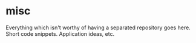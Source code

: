 # misc
Everything which isn't worthy of having a separated repository goes here. Short code snippets. Application ideas, etc.
